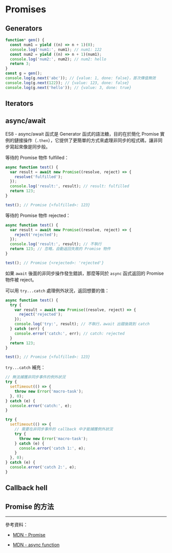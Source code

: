 # Promises

## Generators

```js
function* gen() {
  const num1 = yield ((n) => n + 1)(0);
  console.log('num1:', num1); // num1: 122
  const num2 = yield ((n) => n + 1)(num1);
  console.log('num2:', num2); // num2: hello
  return 3;
}
const g = gen();
console.log(g.next('abc')); // {value: 1, done: false}，首次傳值無效
console.log(g.next(122)); // {value: 123, done: false}
console.log(g.next('hello')); // {value: 3, done: true}
```

## Iterators

## async/await

ES8 - async/await 函式是 Generator 函式的語法糖，目的在於簡化 Promise 實例的鏈接操作（`.then`），它提供了更簡單的方式來處理非同步的程式碼，讓非同步寫起來像是同步般。

等待的 Promise 物件 fulfilled：

```js
async function test() {
  var result = await new Promise((resolve, reject) => {
    resolve('fulfilled');
  });
  console.log('result:', result); // result: fulfilled
  return 123;
}

test(); // Promise {<fulfilled>: 123}
```

等待的 Promise 物件 rejected：

```js
async function test() {
  var result = await new Promise((resolve, reject) => {
    reject('rejected');
  });
  console.log('result:', result); // 不執行
  return 123; // 忽略，自動返回失敗的 Promise 物件
}

test(); // Promise {<rejected>: 'rejected'}
```

如果 `await` 後面的非同步操作發生錯誤，那麼等同於 `async` 函式返回的 Promise 物件被 reject。

可以用 `try...catch` 處理例外狀況，返回想要的值：

```js
async function test() {
  try {
    var result = await new Promise((resolve, reject) => {
      reject('rejected');
    });
    console.log('try:', result); // 不執行，await 出錯後跳到 catch
  } catch (err) {
    console.error('catch:', err); // catch: rejected
  }
  return 123;
}

test(); // Promise {<fulfilled>: 123}
```

`try...catch` 補充：

```js
// 無法捕獲非同步事件的例外狀況
try {
  setTimeout(() => {
    throw new Error('macro-task');
  }, 0);
} catch (e) {
  console.error('catch:', e);
}
```

```js
try {
  setTimeout(() => {
    // 需要在非同步事件的 callback 中才能捕獲例外狀況
    try {
      throw new Error('macro-task');
    } catch (e) {
      console.error('catch 1:', e);
    }
  }, 0);
} catch (e) {
  console.error('catch 2:', e);
}
```

## Callback hell

## Promise 的方法

---

參考資料：

- [MDN - Promise](https://developer.mozilla.org/zh-TW/docs/Web/JavaScript/Reference/Global_Objects/Promise)

- [MDN - async function](https://developer.mozilla.org/zh-TW/docs/Web/JavaScript/Reference/Statements/async_function)
